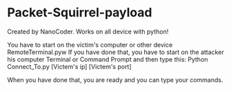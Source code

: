 # Packet-Squirrel-payload
Created by NanoCoder.
Works on all device with python!

You have to start on the victim's computer or other device RemoteTerminal.pyw
If you have done that, you have to start on the attacker his computer Terminal or Command Prompt and then type this: 
Python Connect_To.py [Victem's ip] [Victem's port]

When you have done that, you are ready and you can type your commands.
